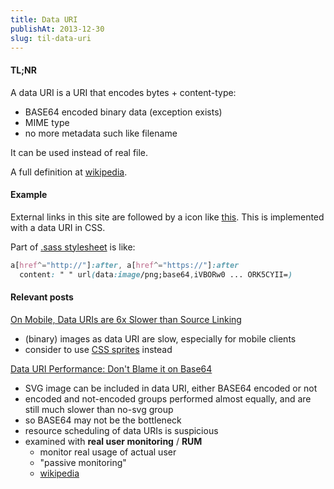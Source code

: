 ```yaml
---
title: Data URI
publishAt: 2013-12-30
slug: til-data-uri
---
```


#### TL;NR

A data URI is a URI that encodes bytes + content-type:

- BASE64 encoded binary data (exception exists)
- MIME type
- no more metadata such like filename

It can be used instead of real file.

A full definition at [wikipedia](http://en.wikipedia.org/wiki/Data_URI_scheme).

#### Example

External links in this site are followed by a icon like [this](http://external.site/).
This is implemented with a data URI in CSS.

Part of
[.sass stylesheet](https://github.com/jokester/jokester.github.io/blob/source/content/css/style.sass)
is like:

~~~ css
a[href^="http://"]:after, a[href^="https://"]:after
  content: " " url(data:image/png;base64,iVBORw0 ... ORK5CYII=)
~~~

#### Relevant posts

[On Mobile, Data URIs are 6x Slower than Source Linking](http://www.mobify.com/blog/data-uris-are-slow-on-mobile/)

- (binary) images as data URI are slow, especially for mobile clients
- consider to use [CSS sprites](http://css-tricks.com/css-sprites/) instead

[Data URI Performance: Don't Blame it on Base64](http://www.mobify.com/blog/base64-does-not-impact-data-uri-performance/)

- SVG image can be included in data URI, either BASE64 encoded or not
- encoded and not-encoded groups performed almost equally, and are still much slower than no-svg group
- so BASE64 may not be the bottleneck
- resource scheduling of data URIs is suspicious
- examined with **real user monitoring** / **RUM**
    - monitor real usage of actual user
    - "passive monitoring"
    - [wikipedia](http://en.wikipedia.org/wiki/Real_user_monitoring)
